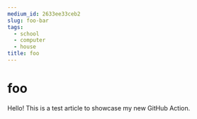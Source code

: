 ```yaml
---
medium_id: 2633ee33ceb2
slug: foo-bar
tags:
  - school
  - computer
  - house
title: foo
---
```


# foo
Hello! This is a test article to showcase my new GitHub Action.